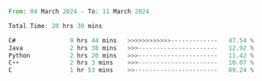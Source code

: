 <!--<div align=center><img src="https://leetcard.jacoblin.cool/CalvinWan0101"></div>-->

<!--START_SECTION:waka-->

```rust
From: 04 March 2024 - To: 11 March 2024

Total Time: 20 hrs 30 mins

C#               9 hrs 44 mins   >>>>>>>>>>>>-------------   47.54 %
Java             2 hrs 38 mins   >>>----------------------   12.92 %
Python           2 hrs 20 mins   >>>----------------------   11.42 %
C++              2 hrs 3 mins    >>>----------------------   10.07 %
C                1 hr 53 mins    >>-----------------------   09.24 %
```

<!--END_SECTION:waka-->
